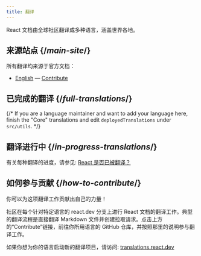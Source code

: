 ```yaml
---
title: 翻译
---
```


<Intro>

React 文档由全球社区翻译成多种语言，涵盖世界各地。

</Intro>

## 来源站点 {/*main-site*/}

所有翻译均来源于官方文档：

- [English](https://react.dev/) &mdash; [Contribute](https://github.com/reactjs/react.dev/)

## 已完成的翻译 {/*full-translations*/}

{/* If you are a language maintainer and want to add your language here, finish the "Core" translations and edit `deployedTranslations` under `src/utils`. */}

<LanguageList progress="complete" />

## 翻译进行中 {/*in-progress-translations*/}

有关每种翻译的进度，请参见: [React 是否已被翻译？](https://translations.react.dev/)

<LanguageList progress="in-progress" />

## 如何参与贡献 {/*how-to-contribute*/}

你可以为这项翻译工作贡献出自己的力量！

社区在每个针对特定语言的 react.dev 分支上进行 React 文档的翻译工作。典型的翻译流程是直接翻译 Markdown 文件并创建拉取请求。点击上方的“Contribute”链接，前往你所用语言的 GitHub 仓库，并按照那里的说明参与翻译工作。

如果你想为你的语言启动新的翻译项目，请访问: [translations.react.dev](https://github.com/reactjs/translations.react.dev)
